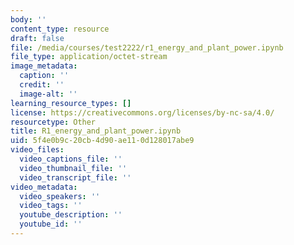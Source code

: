 ```yaml
---
body: ''
content_type: resource
draft: false
file: /media/courses/test2222/r1_energy_and_plant_power.ipynb
file_type: application/octet-stream
image_metadata:
  caption: ''
  credit: ''
  image-alt: ''
learning_resource_types: []
license: https://creativecommons.org/licenses/by-nc-sa/4.0/
resourcetype: Other
title: R1_energy_and_plant_power.ipynb
uid: 5f4e0b9c-20cb-4d90-ae11-0d128017abe9
video_files:
  video_captions_file: ''
  video_thumbnail_file: ''
  video_transcript_file: ''
video_metadata:
  video_speakers: ''
  video_tags: ''
  youtube_description: ''
  youtube_id: ''
---
```

